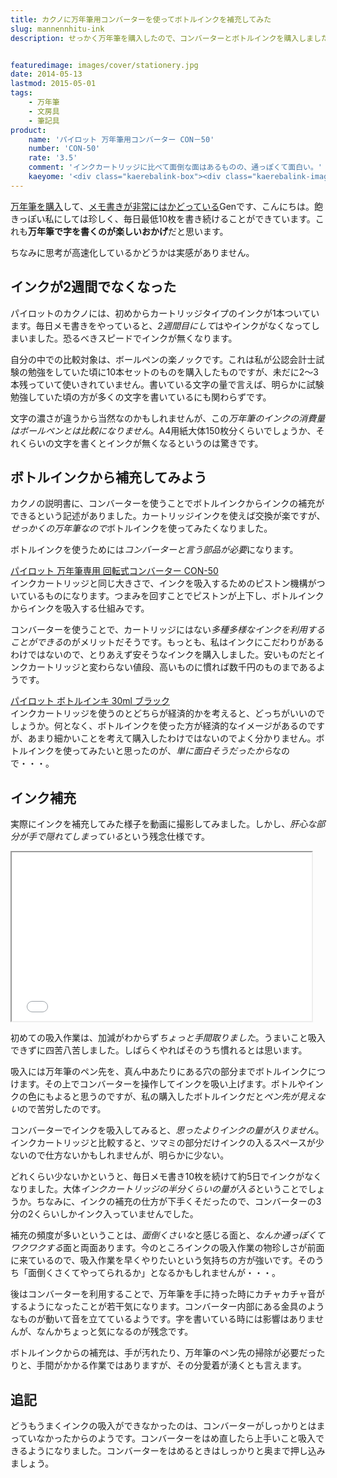 ```yaml
---
title: カクノに万年筆用コンバーターを使ってボトルインクを補充してみた
slug: mannennhitu-ink
description: せっかく万年筆を購入したので、コンバーターとボトルインクを購入しました。初めてのインク吸入作業は加減がわからず苦労しました。手が汚れたり、インクを補充する手間が多くて面倒くさく感じることもありますが、通っぽい感じが味わえます。


featuredimage: images/cover/stationery.jpg
date: 2014-05-13
lastmod: 2015-05-01
tags: 
    - 万年筆
    - 文房具
    - 筆記具
product:
    name: 'パイロット 万年筆用コンバーター CON－50'
    number: 'CON-50'
    rate: '3.5'
    comment: 'インクカートリッジに比べて面倒な面はあるものの、通っぽくて面白い。'
    kaeyome: '<div class="kaerebalink-box"><div class="kaerebalink-image"><a href="http://www.amazon.co.jp/exec/obidos/ASIN/B0016YWJZ8/illusionspace-22/ref=nosim/" rel="nofollow" target="_blank"><img src="https://ecx.images-amazon.com/images/I/21ASgLWiHKL._SL160_.jpg" style="border: none;" /></a></div><div class="kaerebalink-info"><div class="kaerebalink-name"><a href="http://www.amazon.co.jp/exec/obidos/ASIN/B0016YWJZ8/illusionspace-22/ref=nosim/" rel="nofollow" target="_blank">パイロット 万年筆用コンバーター CON－50</a><div class="kaerebalink-powered-date">posted with <a href="http://kaereba.com" rel="nofollow" target="_blank">カエレバ</a></div></div><div class="kaerebalink-detail"> パイロット     </div><div class="kaerebalink-link1"><div class="shoplinkamazon"><a href="http://www.amazon.co.jp/gp/search?keywords=CON%81%7C50&__mk_ja_JP=%83J%83%5E%83J%83i&tag=illusionspace-22" rel="nofollow" target="_blank" title="アマゾン" >Amazonで購入</a></div><div class="shoplinkrakuten"><a href="http://hb.afl.rakuten.co.jp/hgc/0e95387f.f2aef20d.0e953880.25e412bd/?pc=http%3A%2F%2Fsearch.rakuten.co.jp%2Fsearch%2Fmall%2FCON%25EF%25BC%258D50%2F-%2Ff.1-p.1-s.1-sf.0-st.A-v.2%3Fx%3D0%26scid%3Daf_ich_link_urltxt%26m%3Dhttp%3A%2F%2Fm.rakuten.co.jp%2F" rel="nofollow" target="_blank" title="楽天市場" >楽天市場で購入</a></div></div></div><div class="booklink-footer" style="clear: left"></div></div>'
---
```


<a href="https://wantit.gcreate.jp/kakuno/" title="パイロットカクノ、これは確かに書くのが楽しくなる筆記具だ">万年筆を購入</a>して、<a href="https://wantit.gcreate.jp/zerosecondthinking/" title="ゼロ秒思考で頭の体操">メモ書きが非常にはかどっている</a>Genです、こんにちは。飽きっぽい私にしては珍しく、毎日最低10枚を書き続けることができています。これも<strong>万年筆で字を書くのが楽しいおかげ</strong>だと思います。

ちなみに思考が高速化しているかどうかは実感がありません。


## インクが2週間でなくなった


パイロットのカクノには、初めからカートリッジタイプのインクが1本ついています。毎日メモ書きをやっていると、<em>2週間目にして</em>はやインクがなくなってしまいました。恐るべきスピードでインクが無くなります。

自分の中での比較対象は、ボールペンの楽ノックです。これは私が公認会計士試験の勉強をしていた頃に10本セットのものを購入したものですが、未だに2〜3本残っていて使いきれていません。書いている文字の量で言えば、明らかに試験勉強していた頃の方が多くの文字を書いているにも関わらずです。

文字の濃さが違うから当然なのかもしれませんが、この<em>万年筆のインクの消費量はボールペンとは比較になりません</em>。A4用紙大体150枚分くらいでしょうか、それくらいの文字を書くとインクが無くなるというのは驚きです。


## ボトルインクから補充してみよう


カクノの説明書に、コンバーターを使うことでボトルインクからインクの補充ができるという記述がありました。カートリッジインクを使えば交換が楽ですが、<em>せっかくの万年筆なので</em>ボトルインクを使ってみたくなりました。

ボトルインクを使うためには<em>コンバーターと言う部品が必要</em>になります。

<div data-role="amazonjs" data-asin="B0018HGKNU" data-locale="JP" data-tmpl="" data-img-size="" class="asin_B0018HGKNU_JP_ amazonjs_item"><div class="amazonjs_indicator"><span class="amazonjs_indicator_img"></span><a class="amazonjs_indicator_title" href="#">パイロット 万年筆専用 回転式コンバーター CON-50</a><span class="amazonjs_indicator_footer"></span></div></div>
インクカートリッジと同じ大きさで、インクを吸入するためのピストン機構がついているものになります。つまみを回すことでピストンが上下し、ボトルインクからインクを吸入する仕組みです。

コンバーターを使うことで、カートリッジにはない<em>多種多様なインクを利用することができる</em>のがメリットだそうです。もっとも、私はインクにこだわりがあるわけではないので、とりあえず安そうなインクを購入しました。安いものだとインクカートリッジと変わらない値段、高いものに慣れば数千円のものまであるようです。

<div data-role="amazonjs" data-asin="B001MTA990" data-locale="JP" data-tmpl="" data-img-size="" class="asin_B001MTA990_JP_ amazonjs_item"><div class="amazonjs_indicator"><span class="amazonjs_indicator_img"></span><a class="amazonjs_indicator_title" href="#">パイロット ボトルインキ 30ml ブラック</a><span class="amazonjs_indicator_footer"></span></div></div>
インクカートリッジを使うのとどちらが経済的かを考えると、どっちがいいのでしょうか。何となく、ボトルインクを使った方が経済的なイメージがあるのですが、あまり細かいことを考えて購入したわけではないのでよく分かりません。ボトルインクを使ってみたいと思ったのが、<em>単に面白そうだったから</em>なので・・・。


## インク補充


実際にインクを補充してみた様子を動画に撮影してみました。しかし、<em>肝心な部分が手で隠れてしまっている</em>という残念仕様です。

<iframe width="480" height="270" src="//www.youtube.com/embed/JAIDgPL_mqM" allowfullscreen></iframe>

初めての吸入作業は、加減がわからず<em>ちょっと手間取りました</em>。うまいこと吸入できずに四苦八苦しました。しばらくやればそのうち慣れるとは思います。

吸入には万年筆のペン先を、真ん中あたりにある穴の部分までボトルインクにつけます。その上でコンバーターを操作してインクを吸い上げます。ボトルやインクの色にもよると思うのですが、私の購入したボトルインクだと<em>ペン先が見えない</em>ので苦労したのです。

コンバーターでインクを吸入してみると、<em>思ったよりインクの量が入りません</em>。インクカートリッジと比較すると、ツマミの部分だけインクの入るスペースが少ないので仕方ないかもしれませんが、明らかに少ない。

どれくらい少ないかというと、毎日メモ書き10枚を続けて約5日でインクがなくなりました。大体<em>インクカートリッジの半分くらいの量が入る</em>ということでしょうか。ちなみに、インクの補充の仕方が下手くそだったので、コンバーターの3分の2くらいしかインク入っていませんでした。

補充の頻度が多いということは、<em>面倒くさいな</em>と感じる面と、<em>なんか通っぽくてワクワクする</em>面と両面あります。今のところインクの吸入作業の物珍しさが前面に来ているので、吸入作業を早くやりたいという気持ちの方が強いです。そのうち「面倒くさくてやってられるか」となるかもしれませんが・・・。

後はコンバーターを利用することで、万年筆を手に持った時にカチャカチャ音がするようになったことが若干気になります。コンバーター内部にある金具のようなものが動いて音を立てているようです。字を書いている時には影響はありませんが、なんかちょっと気になるのが残念です。

ボトルインクからの補充は、手が汚れたり、万年筆のペン先の掃除が必要だったりと、手間がかかる作業ではありますが、その分愛着が湧くとも言えます。


## 追記


どうもうまくインクの吸入ができなかったのは、コンバーターがしっかりとはまっていなかったからのようです。コンバーターをはめ直したら上手いこと吸入できるようになりました。コンバーターをはめるときはしっかりと奥まで押し込みましょう。


  